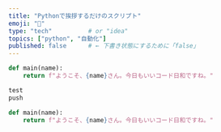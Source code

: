 ```yaml
---
title: "Pythonで挨拶するだけのスクリプト"
emoji: "🐍"
type: "tech"          # or "idea"
topics: ["python", "自動化"]
published: false      # ← 下書き状態にするために「false」
---
```


```python
def main(name):
    return f"ようこそ、{name}さん。今日もいいコード日和ですね。"
```

```python
test
push
```

```python
def main(name):
    return f"ようこそ、{name}さん。今日もいいコード日和ですね。"
```
